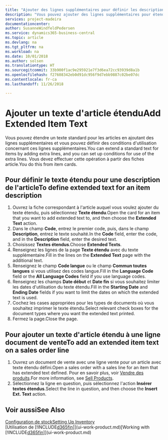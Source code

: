 ```yaml
---
title: "Ajouter des lignes supplémentaires pour définir les descriptions d'article étendues | Microsoft Docs"
description: "Vous pouvez ajouter des lignes supplémentaires pour étendre le texte standard qui décrit un article."
services: project-madeira
documentationcenter: 
author: SusanneWindfeldPedersen
ms.service: dynamics365-business-central
ms.topic: article
ms.devlang: na
ms.tgt_pltfrm: na
ms.workload: na
ms.date: 10/01/2018
ms.author: solsen
ms.translationtype: HT
ms.sourcegitcommit: 33b900f1ac9e295921e7f3d6ea72cc93939d8a1b
ms.openlocfilehash: f27608342eb0d91dc956f9d7ebb9887c02be07dc
ms.contentlocale: fr-ca
ms.lasthandoff: 11/26/2018

---
```

# <a name="add-extended-item-text"></a><span data-ttu-id="7f140-103">Ajouter un texte d'article étendu</span><span class="sxs-lookup"><span data-stu-id="7f140-103">Add Extended Item Text</span></span>
<span data-ttu-id="7f140-104">Vous pouvez étendre un texte standard pour les articles en ajoutant des lignes supplémentaires et vous pouvez définir des conditions d'utilisation concernant ces lignes supplémentaires.</span><span class="sxs-lookup"><span data-stu-id="7f140-104">You can extend a standard text for items by adding extra lines, and you can set up conditions for use of the extra lines.</span></span> <span data-ttu-id="7f140-105">Vous devez effectuer cette opération à partir des fiches article.</span><span class="sxs-lookup"><span data-stu-id="7f140-105">You do this from item cards.</span></span>

## <a name="to-define-extended-text-for-an-item-description"></a><span data-ttu-id="7f140-106">Pour définir le texte étendu pour une description de l'article</span><span class="sxs-lookup"><span data-stu-id="7f140-106">To define extended text for an item description</span></span>
1. <span data-ttu-id="7f140-107">Ouvrez la fiche correspondant à l'article auquel vous voulez ajouter du texte étendu, puis sélectionnez **Texte étendu**.</span><span class="sxs-lookup"><span data-stu-id="7f140-107">Open the card for an item that you want to add extended text to, and then choose the **Extended Text** action.</span></span>
2. <span data-ttu-id="7f140-108">Dans le champ **Code**, entrez le premier code, puis, dans le champ **Description**, entrez le texte souhaité.</span><span class="sxs-lookup"><span data-stu-id="7f140-108">In the **Code** field, enter the code, and in the **Description** field, enter the desired text.</span></span>
3. <span data-ttu-id="7f140-109">Choisissez **Textes étendus**.</span><span class="sxs-lookup"><span data-stu-id="7f140-109">Choose **Extended Texts**.</span></span>
4. <span data-ttu-id="7f140-110">Renseignez les lignes de la page **Texte étendu** avec du texte supplémentaire.</span><span class="sxs-lookup"><span data-stu-id="7f140-110">Fill in the lines on the **Extended Text** page with the additional text.</span></span>
5. <span data-ttu-id="7f140-111">Renseignez le champ **Code langue** ou le champ **Commun toutes langues** si vous utilisez des codes langue.</span><span class="sxs-lookup"><span data-stu-id="7f140-111">Fill in the **Language Code** field or the **All Language Codes** field if you use language codes.</span></span>
6. <span data-ttu-id="7f140-112">Renseignez les champs **Date début** et **Date fin** si vous souhaitez limiter les dates d'utilisation du texte étendu.</span><span class="sxs-lookup"><span data-stu-id="7f140-112">Fill in the **Starting Date** and **Ending Date** fields if you want to limit the dates on which the extended text is used.</span></span>
7. <span data-ttu-id="7f140-113">Cochez les cases appropriées pour les types de documents où vous souhaitez imprimer le texte étendu.</span><span class="sxs-lookup"><span data-stu-id="7f140-113">Select relevant check boxes for the document types where you want the extended text printed.</span></span>
8. <span data-ttu-id="7f140-114">Fermez la page.</span><span class="sxs-lookup"><span data-stu-id="7f140-114">Close the page.</span></span>

## <a name="to-add-an-extended-item-text-on-a-sales-order-line"></a><span data-ttu-id="7f140-115">Pour ajouter un texte d'article étendu à une ligne document de vente</span><span class="sxs-lookup"><span data-stu-id="7f140-115">To add an extended item text on a sales order line</span></span>
1. <span data-ttu-id="7f140-116">Ouvrez un document de vente avec une ligne vente pour un article avec texte étendu défini.</span><span class="sxs-lookup"><span data-stu-id="7f140-116">Open a sales order with a sales line for an item that has extended text defined.</span></span> <span data-ttu-id="7f140-117">Pour en savoir plus, voir [Vendre des produits](sales-how-sell-products.md).</span><span class="sxs-lookup"><span data-stu-id="7f140-117">For more information, see [Sell Products](sales-how-sell-products.md).</span></span>
2. <span data-ttu-id="7f140-118">Sélectionnez la ligne en question, puis sélectionnez l'action **Insérer textes étendus**.</span><span class="sxs-lookup"><span data-stu-id="7f140-118">Select the line in question, and then choose the **Insert Ext. Text** action.</span></span>

## <a name="see-also"></a><span data-ttu-id="7f140-119">Voir aussi</span><span class="sxs-lookup"><span data-stu-id="7f140-119">See Also</span></span>
[<span data-ttu-id="7f140-120">Configuration de stock</span><span class="sxs-lookup"><span data-stu-id="7f140-120">Setting Up Inventory</span></span>](inventory-setup-inventory.md)  
<span data-ttu-id="7f140-121">[Utilisation de [!INCLUDE[d365fin](includes/d365fin_md.md)]](ui-work-product.md)</span><span class="sxs-lookup"><span data-stu-id="7f140-121">[Working with [!INCLUDE[d365fin](includes/d365fin_md.md)]](ui-work-product.md)</span></span>

